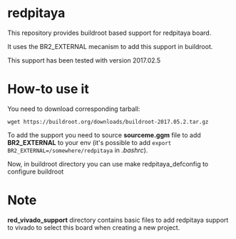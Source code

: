 # redpitaya

This repository provides buildroot based support for redpitaya board.

It uses the BR2_EXTERNAL mecanism to add this support in buildroot.

This support has been tested with version 2017.02.5

How-to use it
=============

You need to download corresponding tarball:

	wget https://buildroot.org/downloads/buildroot-2017.05.2.tar.gz

To add the support you need to source **sourceme.ggm** file to add **BR2_EXTERNAL** to
your env (it's possible to add <code>export
BR2_EXTERNAL=/somewhere/redpitaya</code> in *.bashrc*).

Now, in buildroot directory you can use 
	make redpitaya_defconfig
to configure buildroot

Note
====

**red_vivado_support** directory contains basic files to add redpitaya support
to vivado to select this board when creating a new project.
